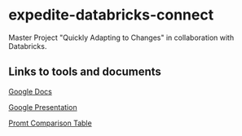 # expedite-databricks-connect
Master Project "Quickly Adapting to Changes" in collaboration with Databricks.

## Links to tools and documents
[Google Docs](https://docs.google.com/document/d/1tK_c16VeqnaCH_zGIDAniX0dn4n3D9JOet2HC2mvnDc/edit?usp=sharing)

[Google Presentation](https://docs.google.com/presentation/d/1weDPT_PqyhPAbvWtT8X4rUJAG2AY0wSjm0xntYPNEXk/edit?usp=sharing)

[Promt Comparison Table](https://docs.google.com/spreadsheets/d/1i-gbJA5AMgQzv4gk7S6qcKBAfWoZdDpxRPmaWZf9cp4/edit?gid=0#gid=0)
